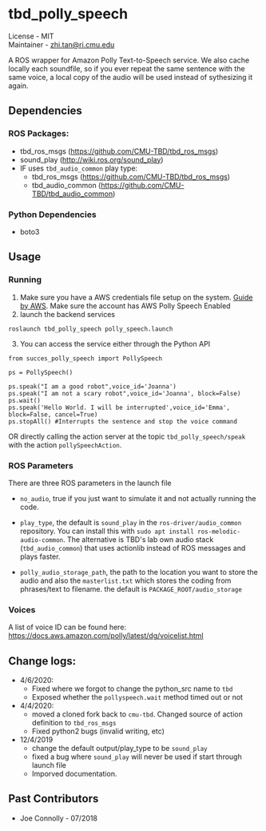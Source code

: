 # tbd_polly_speech
License - MIT  
Maintainer - zhi.tan@ri.cmu.edu  

A ROS wrapper for Amazon Polly Text-to-Speech service. We also cache locally each soundfile, so if you ever repeat the same sentence with the same voice, a local copy of the audio will be used instead of sythesizing it again.

## Dependencies
### ROS Packages:
* tbd_ros_msgs (https://github.com/CMU-TBD/tbd_ros_msgs)
* sound_play (http://wiki.ros.org/sound_play)
* IF uses `tbd_audio_common` play type:
    * tbd_ros_msgs (https://github.com/CMU-TBD/tbd_ros_msgs)
    * tbd_audio_common (https://github.com/CMU-TBD/tbd_audio_common)
### Python Dependencies
* boto3

## Usage

### Running 
1. Make sure you have a AWS credentials file setup on the system. [Guide by AWS](https://docs.aws.amazon.com/cli/latest/userguide/cli-config-files.html). Make sure the account has AWS Polly Speech Enabled
2. launch the backend services
```
roslaunch tbd_polly_speech polly_speech.launch
```
3. You can access the service either through the Python API
```
from succes_polly_speech import PollySpeech

ps = PollySpeech()

ps.speak("I am a good robot",voice_id='Joanna')
ps.speak("I am not a scary robot",voice_id='Joanna', block=False)
ps.wait()
ps.speak('Hello World. I will be interrupted',voice_id='Emma', block=False, cancel=True) 
ps.stopAll() #Interrupts the sentence and stop the voice command
```
OR directly calling the action server at the topic `tbd_polly_speech/speak` with the action `pollySpeechAction`.

### ROS Parameters
There are three ROS parameters in the launch file
* `no_audio`, true if you just want to simulate it and not actually running the code. 
* `play_type`, the default is `sound_play` in the `ros-driver/audio_common` repository. You can install this with `sudo apt install ros-melodic-audio-common`. The alternative is TBD's lab own audio stack (`tbd_audio_common`) that uses actionlib instead of ROS messages and plays faster.

* `polly_audio_storage_path`, the path to the location you want to store the audio and also the `masterlist.txt` which stores the coding from phrases/text to filename. the default is `PACKAGE_ROOT/audio_storage`

### Voices
A list of voice ID can be found here: https://docs.aws.amazon.com/polly/latest/dg/voicelist.html

## Change logs:
* 4/6/2020:
    * Fixed where we forgot to change the python_src name to `tbd`
    * Exposed whether the `pollyspeech.wait` method timed out or not
* 4/4/2020:
    * moved a cloned fork back to `cmu-tbd`. Changed source of action definition to `tbd_ros_msgs`
    * Fixed python2 bugs (invalid writing, etc)
* 12/4/2019
    * change the default output/play_type to be `sound_play`
    * fixed a bug where `sound_play` will never be used if start through launch file
    * Imporved documentation.

## Past Contributors
- Joe Connolly - 07/2018